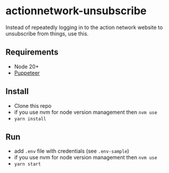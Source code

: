 # actionnetwork-unsubscribe #
Instead of repeatedly logging in to the action network website to unsubscribe from things, use this.

## Requirements ##
* Node 20+
* [Puppeteer](https://github.com/puppeteer/puppeteer)

## Install ##
* Clone this repo
* if you use nvm for node version management then `nvm use`
* `yarn install`

## Run ##
* add `.env` file with credentials (see `.env-sample`)
* if you use nvm for node version management then `nvm use`
* `yarn start`
